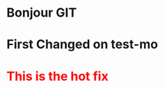 <h1>Bonjour GIT</h1>
<h1>First Changed on test-mo</h1>
<h1 style="color:red">This is the hot fix</h1>
